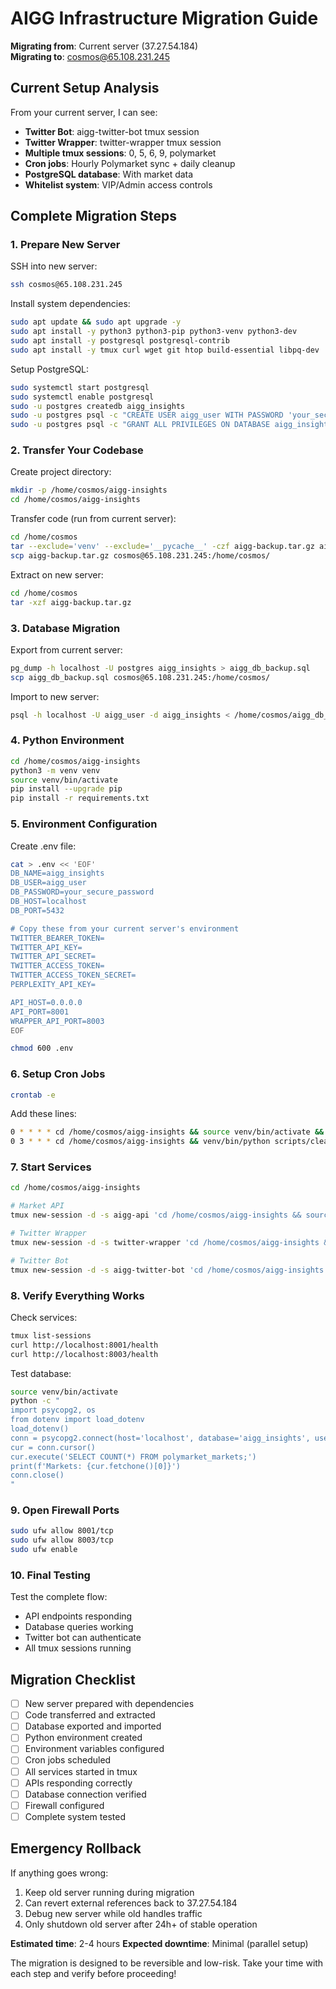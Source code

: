 # AIGG Infrastructure Migration Guide

**Migrating from**: Current server (37.27.54.184)  
**Migrating to**: cosmos@65.108.231.245

## Current Setup Analysis

From your current server, I can see:
- **Twitter Bot**: aigg-twitter-bot tmux session
- **Twitter Wrapper**: twitter-wrapper tmux session  
- **Multiple tmux sessions**: 0, 5, 6, 9, polymarket
- **Cron jobs**: Hourly Polymarket sync + daily cleanup
- **PostgreSQL database**: With market data
- **Whitelist system**: VIP/Admin access controls

## Complete Migration Steps

### 1. Prepare New Server

SSH into new server:
```bash
ssh cosmos@65.108.231.245
```

Install system dependencies:
```bash
sudo apt update && sudo apt upgrade -y
sudo apt install -y python3 python3-pip python3-venv python3-dev
sudo apt install -y postgresql postgresql-contrib
sudo apt install -y tmux curl wget git htop build-essential libpq-dev
```

Setup PostgreSQL:
```bash
sudo systemctl start postgresql
sudo systemctl enable postgresql
sudo -u postgres createdb aigg_insights
sudo -u postgres psql -c "CREATE USER aigg_user WITH PASSWORD 'your_secure_password';"
sudo -u postgres psql -c "GRANT ALL PRIVILEGES ON DATABASE aigg_insights TO aigg_user;"
```

### 2. Transfer Your Codebase

Create project directory:
```bash
mkdir -p /home/cosmos/aigg-insights
cd /home/cosmos/aigg-insights
```

Transfer code (run from current server):
```bash
cd /home/cosmos
tar --exclude='venv' --exclude='__pycache__' -czf aigg-backup.tar.gz aigg-insights/
scp aigg-backup.tar.gz cosmos@65.108.231.245:/home/cosmos/
```

Extract on new server:
```bash
cd /home/cosmos
tar -xzf aigg-backup.tar.gz
```

### 3. Database Migration

Export from current server:
```bash
pg_dump -h localhost -U postgres aigg_insights > aigg_db_backup.sql
scp aigg_db_backup.sql cosmos@65.108.231.245:/home/cosmos/
```

Import to new server:
```bash
psql -h localhost -U aigg_user -d aigg_insights < /home/cosmos/aigg_db_backup.sql
```

### 4. Python Environment

```bash
cd /home/cosmos/aigg-insights
python3 -m venv venv
source venv/bin/activate
pip install --upgrade pip
pip install -r requirements.txt
```

### 5. Environment Configuration

Create .env file:
```bash
cat > .env << 'EOF'
DB_NAME=aigg_insights
DB_USER=aigg_user
DB_PASSWORD=your_secure_password
DB_HOST=localhost
DB_PORT=5432

# Copy these from your current server's environment
TWITTER_BEARER_TOKEN=
TWITTER_API_KEY=
TWITTER_API_SECRET=
TWITTER_ACCESS_TOKEN=
TWITTER_ACCESS_TOKEN_SECRET=
PERPLEXITY_API_KEY=

API_HOST=0.0.0.0
API_PORT=8001
WRAPPER_API_PORT=8003
EOF

chmod 600 .env
```

### 6. Setup Cron Jobs

```bash
crontab -e
```

Add these lines:
```bash
0 * * * * cd /home/cosmos/aigg-insights && source venv/bin/activate && python scripts/populate_polymarket_data_clob.py >> logs/polymarket_cron.log 2>&1
0 3 * * * cd /home/cosmos/aigg-insights && venv/bin/python scripts/cleanup_inactive_markets.py --execute >> /var/log/aigg-cleanup.log 2>&1
```

### 7. Start Services

```bash
cd /home/cosmos/aigg-insights

# Market API
tmux new-session -d -s aigg-api 'cd /home/cosmos/aigg-insights && source venv/bin/activate && uvicorn api.main:app --host 0.0.0.0 --port 8001'

# Twitter Wrapper
tmux new-session -d -s twitter-wrapper 'cd /home/cosmos/aigg-insights && source venv/bin/activate && python src/api_wrapper/twitter_wrapper.py'

# Twitter Bot
tmux new-session -d -s aigg-twitter-bot 'cd /home/cosmos/aigg-insights && source venv/bin/activate && python main.py twitter-bot --interval 900 --disable-whitelist'
```

### 8. Verify Everything Works

Check services:
```bash
tmux list-sessions
curl http://localhost:8001/health
curl http://localhost:8003/health
```

Test database:
```bash
source venv/bin/activate
python -c "
import psycopg2, os
from dotenv import load_dotenv
load_dotenv()
conn = psycopg2.connect(host='localhost', database='aigg_insights', user='aigg_user', password=os.getenv('DB_PASSWORD'))
cur = conn.cursor()
cur.execute('SELECT COUNT(*) FROM polymarket_markets;')
print(f'Markets: {cur.fetchone()[0]}')
conn.close()
"
```

### 9. Open Firewall Ports

```bash
sudo ufw allow 8001/tcp
sudo ufw allow 8003/tcp
sudo ufw enable
```

### 10. Final Testing

Test the complete flow:
- API endpoints responding
- Database queries working
- Twitter bot can authenticate
- All tmux sessions running

## Migration Checklist

- [ ] New server prepared with dependencies
- [ ] Code transferred and extracted
- [ ] Database exported and imported
- [ ] Python environment created
- [ ] Environment variables configured
- [ ] Cron jobs scheduled
- [ ] All services started in tmux
- [ ] APIs responding correctly
- [ ] Database connection verified
- [ ] Firewall configured
- [ ] Complete system tested

## Emergency Rollback

If anything goes wrong:
1. Keep old server running during migration
2. Can revert external references back to 37.27.54.184
3. Debug new server while old handles traffic
4. Only shutdown old server after 24h+ of stable operation

**Estimated time**: 2-4 hours
**Expected downtime**: Minimal (parallel setup)

The migration is designed to be reversible and low-risk. Take your time with each step and verify before proceeding! 